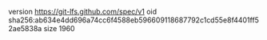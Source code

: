 version https://git-lfs.github.com/spec/v1
oid sha256:ab634e4dd696a74cc6f4588eb596609118687792c1cd55e8f4401ff52ae5838a
size 1960
